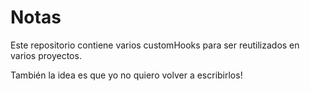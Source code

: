 # Notas

Este repositorio contiene varios customHooks para ser reutilizados en varios proyectos.

También la idea es que yo no quiero volver a escribirlos!